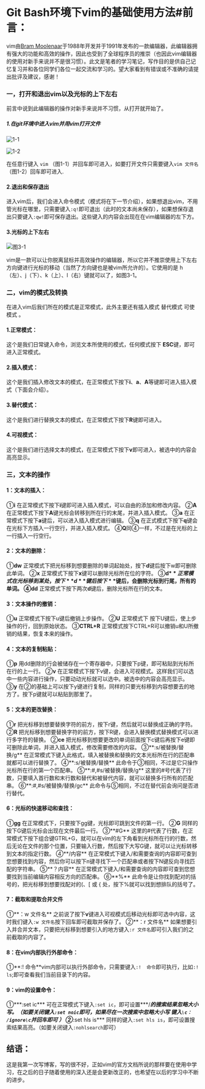 # Git Bash环境下vim的基础使用方法#前言：
vim由[Bram Moolenaar](https://zh.wikipedia.org/wiki/布萊姆·米勒)于1988年开发并于1991年发布的一款编辑器，此编辑器拥有强大的功能和高效的操作，因此也受到了全球程序员的推崇（也因此vim编辑器的使用对新手来说并不是很习惯）。此文是笔者的学习笔记，写作目的是供自己记忆复习并和各位同学们各位一起交流和学习的。望大家看到有错误或不准确的请提出批评及建议，感谢！



### 一，打开和退出vim以及光标的上下左右
前言中说到此编辑器的操作对新手来说并不习惯，从打开就开始了。
##### 1.在git环境中进入vim并用vim打开文件
![1-1](http://upload-images.jianshu.io/upload_images/8084817-7f162ce23de7d4ef.png?imageMogr2/auto-orient/strip%7CimageView2/2/w/1240)

![1-2](http://upload-images.jianshu.io/upload_images/8084817-508affbe0250727d.png?imageMogr2/auto-orient/strip%7CimageView2/2/w/1240)

在任意行键入  `vim` （图1-1）并回车即可进入，如要打开文件只需要键入`vim 文件名`（图1-2）回车即可进入.
#### 2.退出和保存退出

进入vim后，我们会进入命令模式（模式将在下一节介绍），如果想退出vim，不用管光标在哪里，只需要键入`:q!`即可退出（此时的文本尚未保存），如果想保存退出只要键入`:qw!`即可保存退出。这些键入的内容会出现在在vim编辑器的左下方。
#### 3.光标的上下左右


![图3-1](http://upload-images.jianshu.io/upload_images/8084817-14f4b52cb52d7193.png?imageMogr2/auto-orient/strip%7CimageView2/2/w/1240)


vim是一款可以让你脱离鼠标并高效操作的编辑器，所以它并不推崇使用上下左右方向键进行光标的移动（当然了方向键也是被vim所允许的）。它使用的是 h（左）、j（下）、k（上）、l（右）键就可以了，如图3-1。

### 二，vim的模式及转换
在进入vim后我们所在的模式是正常模式，此外主要还有插入模式 替代模式  可使模式 。
#### 1.正常模式：
这个是我们日常键入命令，浏览文本所使用的模式，任何模式按下 **ESC**键，即可进入正常模式。
#### 2.插入模式：
这个是我们插入修改文本的模式，在正常模式下按下**i**、**a**、**A**等键即可进入插入模式（下面会介绍）。
#### 3.替代模式：
这个是我们进行替换文本的模式，在正常模式下按下**R**键即可进入。
#### 4.可视模式：
这个是我们进行选择文本的模式，在正常模式下按下**v**即可进入，被选中的内容会高亮显示。
### 三，文本的操作
#### 1：文本的插入：
①**i**  在正常模式下按下**i**键即可进入插入模式，可以自由的添加和修改内容。
②**A**  在正常模式下按下**A**键光标会转移到所在行的末尾，并进入插入模式。
③**a** 在正常模式下按下**a**键后，可以进入插入模式进行编辑。
③**q** 在正式模式下按下**q**键会在光标下方插入一行空行，并进入插入模式。
④**Q**同④一样，不过是在光标的上一行插入一行空行。
#### 2：文本的删除：
①**dw**  正常模式下把光标移到想要删除的单词起始处，按下**d**键后按下w即可删除此单词。
②**x**  正常模式下按下**x**键可以删除光标所在位的字符。
③**d$**  正常模式在光标移到某处，按下**d**键后按下**$**键后，会删除光标到行尾，所有的单词。
④**dd**  正常模式下按下两次**d**键后，删除光标所在行的文本。
#### 3：文本操作的撤销：
①**u**  正常模式下按下u键后撤销上步操作。
②**U**  正常模式下 按下U键后，使上步操作的行，回到原始状态。
③**CTRL+R**  正常模式按下CTRL+R可以撤销u和U所撤销的结果，恢复本来的操作。
#### 4：文本的复制粘贴：
①**p**    用dd删除的行会被储存在一个寄存器中，只要按下p键，即可粘贴到光标所在行的上一行。
②**v**  在正常模式下按下v键，会进入可视模式。这样我们可以选中一些内容进行操作，只要动动光标就可以选中。被选中的内容会高亮显示。
③**y**  在②的基础上可以按下y键进行复制，同样的只要光标移到内容想要去的地方了。按下p键就可以粘贴到那里了。
#### 5：文本的更改替换：
①**r**  把光标移到想要替换字符的前方，按下r键，然后就可以替换成正确的字符。
②**R**  把光标移到想要替换字符的前方，按下R键，会进入替换模式替换模式可以进行多字符的替换。
②**ce** 把光标移到想要更改的单词前面按下c键后再按下e键即可删除此单词，并进入插入模式，修改需要修改的内容。
③**:s/被替换/替换/g**  在正常模式下键入此格式，填入被替换和替换的文本光标所在行的匹配串就都可以进行替换了。
④**:s/被替换/替换**  此命令于③相同，不过是它只操作光标所在行的第一个匹配串。
⑤**:#,#s/被替换/替换/g**  这里的#号代表了行数，只要填入首行数和末行数和替代和被替代内容，就可以替换多行所有的匹配串。
⑥**:#,#s/被替换/替换/gc** 此命令与⑤相同，不过在替代前会询问是否进行替代。
#### 6：光标的快速移动和查找：
①**gg**  在正常模式下，只要按下gg键，光标即可跳到文件的第一行。
②**G**    同样的按下G键后光标会出现在文件最后一行。
③**#G**  这里的#代表了行数，在正常模式下按下组合键GTRL+G，就可以在vim的左下角看到光标所在行的行数，然后无论在文件的那个位置，只要输入行数，然后按下大写G键，就可以让光标转移到文本的指定行数。
④**/内容**  在正常模式下键入/和需要查询的内容即可查到您想要找到内容，然后你可以按下n键寻找下一个匹配串或者按下N键反向寻找匹配的字符串。
⑤**？内容**     在正常模式下键入/和需要查询的内容即可查到您想要找到当前编辑内容相反方向的匹配串。
⑥**%**  此命令是让你找到配对的括号的，把光标移到想要找配对的(、[ 或 { 处，按下%就可以找到想排队的括号了。
#### 7：截取和提取合并文件
①**：w 文件名**  之前说了按下**v**键进入可视模式后移动光标即可选中内容，这时我们键入```:w 文件名```按下回车即可截取并保存了。
②**：r 文件名** 如果想要引入并合并文本，只要把光标移到想要引入的地方键入```:r 文件名```即可引入我们的之前截取的内容了。
#### 8：在vim内部执行外部命令：
①**:! 命令**vim内部可以执行外部命令，只需要键入```:!  命令```即可执行，比如```:! ls```;即可查看我们当前目录下的内容。
#### 9：vim的设置命令：
①***:set  ic***  可在正常模式下键入```:set ic```，即可设置***/***的搜索结果忽略大小写。（如要关闭键入```:set noic```即可，如果尽在一次搜索中忽略大小写 键入```\c： /ignore\c```并回车即可 ）
②***:set hls is*** 同样的键入```:set hls is```，即可设置搜索结果高亮。（如要关闭键入```:nohlsearch```即可）
## 结语：
这是我第一次写博客，写的很不好，正如vim的官方文档所说的那样要在使用中学习，在之后的日子随着使用的深入还是会更新改正的，也希望在以后的学习中不断的进步。

